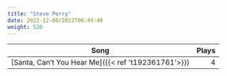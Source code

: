```yaml
---
title: "Steve Perry"
date: 2022-12-08/2022T06:49:48
weight: 520
---
```




 Song | Plays 
----- | -----:
[Santa, Can’t You Hear Me]({{< ref 't192361761'>}}) | 4
